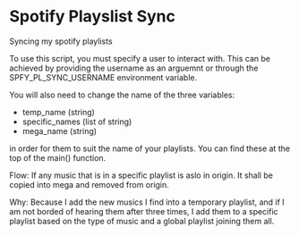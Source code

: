 # Spotify Playslist Sync

Syncing my spotify playlists

To use this script, you must specify a user to interact with.
This can be achieved by providing the username as an arguemnt or through
the SPFY_PL_SYNC_USERNAME environment variable.

You will also need to change the name of the three variables:

- temp_name (string)
- specific_names (list of string)
- mega_name (string)

in order for them to suit the name of your playlists. You can find these
at the top of the main() function.

Flow:
If any music that is in a specific playlist is aslo in origin. It
shall be copied into mega and removed from origin.

Why:
Because I add the new musics I find into a temporary playlist, and if
I am not borded of hearing them after three times, I add them to a specific
playlist based on the type of music and a global playlist joining them all.